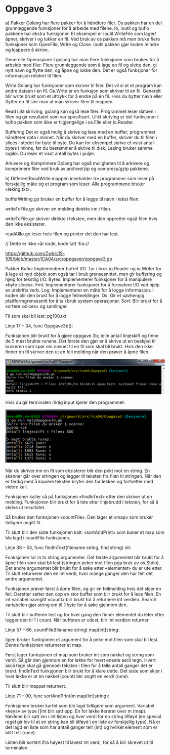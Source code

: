# Oppgave 3

a)
Pakker
Golang har flere pakker for å håndtere filer.
Os pakken har en del grunnleggende funksjoner for å
arbeide med filene. Io, ioutil og bufio pakkene har
ekstra funksjoner. Et eksempel er ioutil.WriteFile
som lager/åpner, skriver i og lukker en fil. Ved bruk
av os pakken må man bruke flere funksjoner som OpenFile,
Write og Close. Ioutil pakken gjør koden mindre og kjappere
å skrive.

Generelle Operasjoner
I golang har man flere funksjoner som brukes for å
arbeide med filer. Flere grunnleggende som å lage en
fil og slette den, gi nytt navn og flytte den, og åpne
og lukke den. Det er også funksjoner for informasjon
relatert til filen.

Write
Golang har funksjoner som skriver til filer. Det vil si
at et program kan endre dataen i en fil. Os.Write er en
funksjon som skriver til en fil. Generelt blir write brukt
som et uttrykk for å endre på en fil.
Hvis du bytter navn eller flytter en fil sier man at man
skriver filen til mappen.

Read
Likt skriving, golang kan også lese filer. Programmet
leser dataen i filen og gir resultatet som var spesifisert.
Ulikt skriving er det funksjoner i bufio pakken som ikke er
tilgjengelige i os.File eller io.Reader.

Buffering
Det er også mulig å skrive og lese med en buffer; programmet
håndterer data i minnet. Når du skriver med en buffer, skriver
du til filen i slices i stedet for byte til byte. Du kan for
eksempel skrive et vsist antall bytes i minne, før du bestemmer
å skrive til disk. Lesing bruker samme logikk. Du leser et
visst antall bytes i puljer.

Arkivere og Komprimere
Golang har også muligheten til å arkivere og komprimere
filer ved bruk av archive/zip og compress/gzip pakkene.


b)
DifferentReadWrite mappen inneholder tre programmer som leser på forskjellig måte og et program som leser. Alle programmene bruker «leking.txt».

bufferWriting.go bruker en buffer for å legge til navn i tekst filen.

writeToFile.go skriver en melding direkte inn i filen.

writeToFile.go skriver direkte i teksten, men den oppretter også filen hvis den ikke eksisterer.

readAllIo.go leser hele filen og printer det den har lest.

// Dette er ikke vår kode, kode tatt ifra://

https://github.com/Zwirc/IS-105/blob/master/ICA04/src/oppgaver/oppgave3.go

Pakker
Bufio: Implementerer bufret I/O. Tar i bruk io.Reader og io.Writer for å lage et nytt objekt som også tar i bruk grensesnittet, men gir buffering og hjelp for tekstlig I/O.
Bytes: Implementerer funksjoner for å manipulere «byte slices».
Fmt: Implementerer funksjoner for å formatere I/O ved hjelp av utskrifts verb.
Log: Implementerer en måte for å logge informasjon. I koden blir den brukt for å logge feilmeldinger.
Os: Gir et uavhengig plattformgrensesnitt for å ta i bruk system operasjoner.
Sort: Blir brukt for å sortere «slices» og samlinger.

Fil som skal bli lest: pg100.txt

Linje 17 – 34, func Oppgave3b():

Funksjonen blir brukt for å gjøre oppgave 3b; telle antall linjeskift og finne de 5 mest brukte runene. Det første den gjør er å skrive ut en beskjed til brukeren som spør om navnet til en fil som skal bli brukt. Hvis den ikke finner en fil skriver den ut en feil melding når den prøver å åpne filen.

![](images/dokubilde1.png)

Hvis du gir terminalen riktig input kjører den programmet:

![](images/dokubilde2.png)

Når du skriver inn en fil som eksisterer blir den pekt mot en string. En skanner går over stringen og legger til teksten fra filen til stringen. Når den er ferdig med å kopiere teksten bryter den for løkken og fortsetter med videre kall.

Funksjoner kaller så på funksjonen «findInText» etter den skriver ut en melding. Funksjonen blir brukt for å lete etter linjebrudd i teksten, for så å skrive ut resultatet.

Så bruker den funksjonen «countFile». Den lager et «map» som bruker tidligere angitt fil.

Til slutt blir den siste funksjonen kalt: «sortAndPrint» som buker et map som ble lagd i countFile funksjonen.

Linje 38 – 53, func findInText(filename string, find string) int:

Funksjonen tar in to string argumenter. Det første argumentet blir brukt for å åpne filen som skal bli lest (stringen peker mot filen pga bruk av os.Stdin). Det andre argumentet blir brukt for å søke etter «elementet» du er ute etter. Til slutt returnerer den en int verdi; hvor mange ganger den har telt det andre argumentet.

Funksjonen prøver først å åpne filen, og gir en feilmelding hvis det skjer en feil. Deretter setter den opp en stor buffer som blir brukt for å lese filen. En int variabel navngitt «count» blir brukt for å returnere int verdien. Search variabelen gjør string om til []byte for å søke gjennom den.

Til slutt blir bufferen lest og for hver gang den finner elementet du leter etter legger den til 1 i count. Når bufferen er utlest, blir int verdien returner.

Linje 57 – 66, countFile(filename string) map[int]string:

Igjen bruker funksjonen et argument for å peke mot filen som skal bli lest. Denne funksjonen returnerer et map.

Først lager funksjonen et map som bruker int som nøkkel og string som verdi. Så går den gjennom en for løkke for hvert eneste ascii tegn. Hvert ascii tegn skal gå gjennom teksten i filen for å telle antall ganger det er brukt. findInText funksjonen blir brukt for å klare dette. Det siste som skjer i hver løkke er at en nøkkel (count) blir angitt en verdi (rune).

Til slutt blir mappet returnert.

Linje 71 – 90, func sortAndPrint(m map[int]string):

Funksjonen bruker kartet som ble lagd tidligere som argument. Variabel «keys» av type []int blir satt opp. En for løkke itererer over m (map). Nøklene blir satt inn i int listen og hver verdi for en string tilføyd (en spesial regel gir lov til at en string kan bli tilføyd i en liste av forskjellig type). Nå er det lagd en liste som har antall ganger telt (int) og hvilket element som er blitt telt (rune).

Listen blir sortert ifra høyest til lavest int verdi, for så å blir skrevet ut til terminalen.
